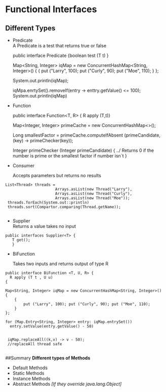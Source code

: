# Functional Interfaces
  ## Different Types
  
  * Predicate <br/>
    A Predicate is a test that returns true or false
    
    
    
    public interface Predicate <T> {boolean test (T t) }
    
    Map<String, Integer> iqMap = new ConcurrentHashMap<String, Integer>() {
        {
            put ("Larry", 100); put ("Curly", 90); put ("Moe", 110);
        }
    };
    
    System.out.println(iqMap);
    
    iqMpa.enrtySet().removeIf(entry -> enttry.getValue() <= 100);
    System.out.println(iqMap)
    
    
  * Function<br/>
  
  
    public interface Function<T, R> { R apply (T,t)}
    
    Map<Integer, Integer> primeCache = new ConcurrentHashMap<>();
    
    Long smallestFactor = primeCache.computeIfAbsent (primeCandidate, (key) -> primeChecker(key));
    
    Integer primeChecker (Integer primeCandidate) {
        ../ Returns 0 if the number is prime or the smallest factor if number isn`t
        }
    
  
  * Consumer <br/>
  
    Accepts parameters but returns no results
  
  
  
  ````
  List<Thread> threads = 
                        Arrays.asList(new Thread("Larry"),
                        Arrays.asList(new Thread("Curly"),
                        Arrays.asList(new Thread("Moe"));
   threads.forEach(System.out::println)
   threads.sort(Compartor.comparing(Thread.getName));
   
  ````
  
  
  
  * Supplier <br/>
    Returns a value takes no input
    
 ```$xslt
public interfaces Supplier<T> {
    T get();
    }
```
  
  
  * BiFunction <br/>
  
    Takes two inputs and returns output of type R
  
  ```
  public interface BiFunction <T, U, R> {
    R apply (T t , U u)
  {
  
  Map<String, Integer> iqMap = new ConcurrentHashMap<String, Integer>() {
      {
          put ("Larry", 100); put ("Curly", 90); put ("Moe", 110);
      }
  };
  
  for (Map.Entry<String, Integer> entry: iqMap.entrySet())
    entry.setValue(entry.getValue() - 50)
    
   
   iqMap.replaceAll((k,v) -> v - 50);
   //replaceAll thread safe
   
   ````
   ##Summary
   __Different types of Methods__
   * Default Methods
   * Static Methods
   * Instance Methods
   * Abstract Methods _[If they override java.lang.Object]_